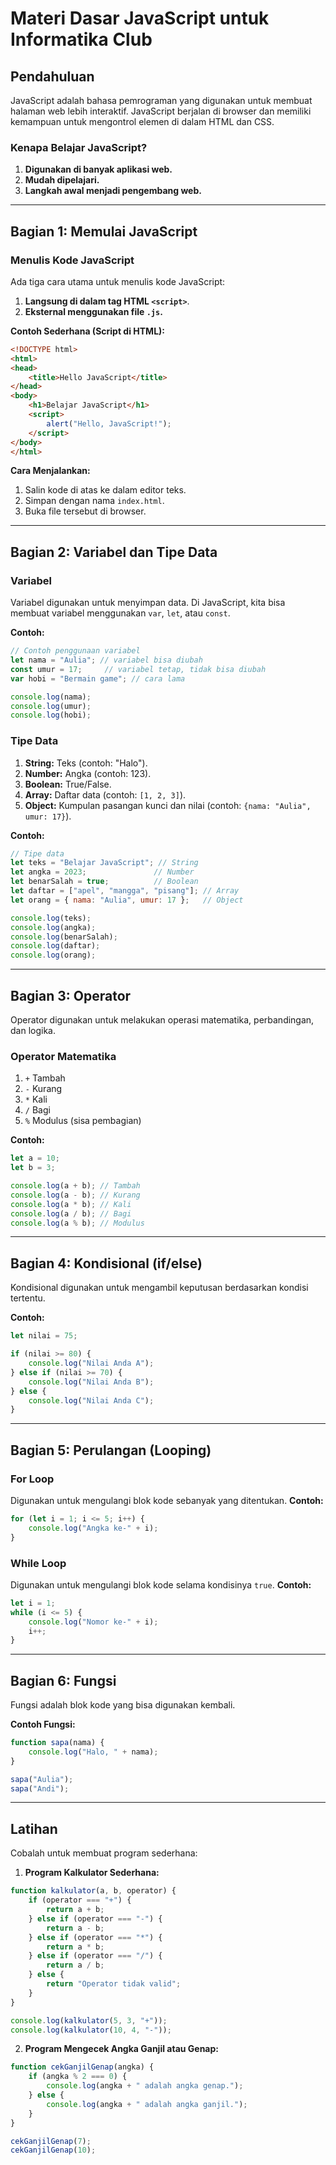 # Materi Dasar JavaScript untuk Informatika Club

## Pendahuluan
JavaScript adalah bahasa pemrograman yang digunakan untuk membuat halaman web lebih interaktif. JavaScript berjalan di browser dan memiliki kemampuan untuk mengontrol elemen di dalam HTML dan CSS.

### Kenapa Belajar JavaScript?
1. **Digunakan di banyak aplikasi web.**
2. **Mudah dipelajari.**
3. **Langkah awal menjadi pengembang web.**

---

## Bagian 1: Memulai JavaScript

### Menulis Kode JavaScript
Ada tiga cara utama untuk menulis kode JavaScript:
1. **Langsung di dalam tag HTML `<script>`**.
2. **Eksternal menggunakan file `.js`.**

**Contoh Sederhana (Script di HTML):**
```html
<!DOCTYPE html>
<html>
<head>
    <title>Hello JavaScript</title>
</head>
<body>
    <h1>Belajar JavaScript</h1>
    <script>
        alert("Hello, JavaScript!");
    </script>
</body>
</html>
```

**Cara Menjalankan:**
1. Salin kode di atas ke dalam editor teks.
2. Simpan dengan nama `index.html`.
3. Buka file tersebut di browser.

---

## Bagian 2: Variabel dan Tipe Data

### Variabel
Variabel digunakan untuk menyimpan data. Di JavaScript, kita bisa membuat variabel menggunakan `var`, `let`, atau `const`.

**Contoh:**
```javascript
// Contoh penggunaan variabel
let nama = "Aulia"; // variabel bisa diubah
const umur = 17;     // variabel tetap, tidak bisa diubah
var hobi = "Bermain game"; // cara lama

console.log(nama);
console.log(umur);
console.log(hobi);
```

### Tipe Data
1. **String:** Teks (contoh: "Halo").
2. **Number:** Angka (contoh: 123).
3. **Boolean:** True/False.
4. **Array:** Daftar data (contoh: `[1, 2, 3]`).
5. **Object:** Kumpulan pasangan kunci dan nilai (contoh: `{nama: "Aulia", umur: 17}`).

**Contoh:**
```javascript
// Tipe data
let teks = "Belajar JavaScript"; // String
let angka = 2023;               // Number
let benarSalah = true;          // Boolean
let daftar = ["apel", "mangga", "pisang"]; // Array
let orang = { nama: "Aulia", umur: 17 };   // Object

console.log(teks);
console.log(angka);
console.log(benarSalah);
console.log(daftar);
console.log(orang);
```

---

## Bagian 3: Operator

Operator digunakan untuk melakukan operasi matematika, perbandingan, dan logika.

### Operator Matematika
1. `+` Tambah
2. `-` Kurang
3. `*` Kali
4. `/` Bagi
5. `%` Modulus (sisa pembagian)

**Contoh:**
```javascript
let a = 10;
let b = 3;

console.log(a + b); // Tambah
console.log(a - b); // Kurang
console.log(a * b); // Kali
console.log(a / b); // Bagi
console.log(a % b); // Modulus
```

---

## Bagian 4: Kondisional (if/else)
Kondisional digunakan untuk mengambil keputusan berdasarkan kondisi tertentu.

**Contoh:**
```javascript
let nilai = 75;

if (nilai >= 80) {
    console.log("Nilai Anda A");
} else if (nilai >= 70) {
    console.log("Nilai Anda B");
} else {
    console.log("Nilai Anda C");
}
```

---

## Bagian 5: Perulangan (Looping)

### For Loop
Digunakan untuk mengulangi blok kode sebanyak yang ditentukan.
**Contoh:**
```javascript
for (let i = 1; i <= 5; i++) {
    console.log("Angka ke-" + i);
}
```

### While Loop
Digunakan untuk mengulangi blok kode selama kondisinya `true`.
**Contoh:**
```javascript
let i = 1;
while (i <= 5) {
    console.log("Nomor ke-" + i);
    i++;
}
```

---

## Bagian 6: Fungsi
Fungsi adalah blok kode yang bisa digunakan kembali.

**Contoh Fungsi:**
```javascript
function sapa(nama) {
    console.log("Halo, " + nama);
}

sapa("Aulia");
sapa("Andi");
```

---

## Latihan
Cobalah untuk membuat program sederhana:
1. **Program Kalkulator Sederhana:**
```javascript
function kalkulator(a, b, operator) {
    if (operator === "+") {
        return a + b;
    } else if (operator === "-") {
        return a - b;
    } else if (operator === "*") {
        return a * b;
    } else if (operator === "/") {
        return a / b;
    } else {
        return "Operator tidak valid";
    }
}

console.log(kalkulator(5, 3, "+"));
console.log(kalkulator(10, 4, "-"));
```

2. **Program Mengecek Angka Ganjil atau Genap:**
```javascript
function cekGanjilGenap(angka) {
    if (angka % 2 === 0) {
        console.log(angka + " adalah angka genap.");
    } else {
        console.log(angka + " adalah angka ganjil.");
    }
}

cekGanjilGenap(7);
cekGanjilGenap(10);
```